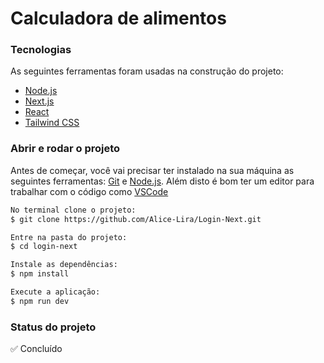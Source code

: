 # Calculadora de alimentos 

### Tecnologias
As seguintes ferramentas foram usadas na construção do projeto:

- [Node.js](https://nodejs.org/en/)
- [Next.js](https://nextjs.org/)
- [React](https://react.dev/)
- [Tailwind CSS](https://tailwindcss.com/)
  
### Abrir e rodar o projeto
Antes de começar, você vai precisar ter instalado na sua máquina as seguintes ferramentas:
[Git](https://git-scm.com/) e [Node.js](https://nodejs.org/en). 
Além disto é bom ter um editor para trabalhar com o código como [VSCode](https://code.visualstudio.com/)

```bash
No terminal clone o projeto:
$ git clone https://github.com/Alice-Lira/Login-Next.git

Entre na pasta do projeto:
$ cd login-next

Instale as dependências:
$ npm install

Execute a aplicação:
$ npm run dev
```
### Status do projeto 
✅ Concluído
